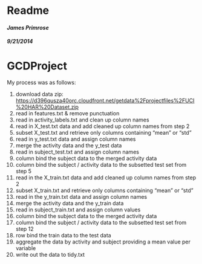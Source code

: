 <!DOCTYPE html>

<html xmlns="http://www.w3.org/1999/xhtml">

<head>

<meta charset="utf-8">
<meta http-equiv="Content-Type" content="text/html; charset=utf-8" />
<meta name="generator" content="pandoc" />

<meta name="author" content="James Primrose" />


<title>Readme</title>
<style type="text/css">
  pre:not([class]) {
    background-color: white;
  }
</style>
<script type="text/javascript">
if (window.hljs && document.readyState && document.readyState === "complete") {
   window.setTimeout(function() {
      hljs.initHighlighting();
   }, 0);
}
</script>



</head>

<body>

<style type="text/css">
.main-container {
  max-width: 940px;
  margin-left: auto;
  margin-right: auto;
}
</style>
<div class="container-fluid main-container">


<div id="header">
<h1 class="title">Readme</h1>
<h4 class="author"><em>James Primrose</em></h4>
<h4 class="date"><em>9/21/2014</em></h4>
</div>


<div id="gcdproject" class="section level1">
<h1>GCDProject</h1>
<p>My process was as follows:</p>
<ol style="list-style-type: decimal">
<li>download data zip: <a href="https://d396qusza40orc.cloudfront.net/getdata%2Fprojectfiles%2FUCI%20HAR%20Dataset.zip">https://d396qusza40orc.cloudfront.net/getdata%2Fprojectfiles%2FUCI%20HAR%20Dataset.zip</a><br /></li>
<li>read in features.txt &amp; remove punctuation<br /></li>
<li>read in activity_labels.txt and clean up column names<br /></li>
<li>read in X_test.txt data and add cleaned up column names from step 2<br /></li>
<li>subset X_test.txt and retrieve only columns containing “mean” or “std”<br /></li>
<li>read in y_test.txt data and assign column names<br /></li>
<li>merge the activity data and the y_test data<br /></li>
<li>read in subject_test.txt and assign column names<br /></li>
<li>column bind the subject data to the merged activity data<br /></li>
<li>column bind the subject / activity data to the subsetted test set from step 5<br /></li>
<li>read in the X_train.txt data and add cleaned up column names from step 2<br /></li>
<li>subset X_train.txt and retrieve only columns containing “mean” or “std”<br /></li>
<li>read in the y_train.txt data and assign column names<br /></li>
<li>merge the activity data and the y_train data<br /></li>
<li>read in subject_train.txt and assign column values<br /></li>
<li>column bind the subject data to the merged activity data<br /></li>
<li>column bind the subject / activity data to the subsetted test set from step 12<br /></li>
<li>row bind the train data to the test data<br /></li>
<li>aggregate the data by activity and subject providing a mean value per variable<br /></li>
<li>write out the data to tidy.txt</li>
</ol>
</div>


</div>

<script>

// add bootstrap table styles to pandoc tables
$(document).ready(function () {
  $('tr.header').parent('thead').parent('table').addClass('table table-condensed');
});

</script>

<!-- dynamically load mathjax for compatibility with self-contained -->
<script>
  (function () {
    var script = document.createElement("script");
    script.type = "text/javascript";
    script.src  = "https://cdn.mathjax.org/mathjax/latest/MathJax.js?config=TeX-AMS-MML_HTMLorMML";
    document.getElementsByTagName("head")[0].appendChild(script);
  })();
</script>

</body>
</html>
